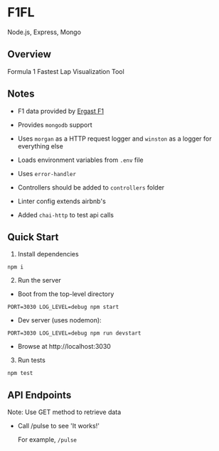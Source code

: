 # F1FL

Node.js, Express, Mongo

## Overview

Formula 1 Fastest Lap Visualization Tool

## Notes

- F1 data provided by [Ergast F1](http://ergast.com/mrd/)

- Provides `mongodb` support

- Uses `morgan` as a HTTP request logger and `winston` as a logger for everything else

- Loads environment variables from `.env` file

- Uses `error-handler`

- Controllers should be added to `controllers` folder

- Linter config extends airbnb's

- Added `chai-http` to test api calls

## Quick Start

1. Install dependencies

  ```
  npm i
  ```

2. Run the server

  - Boot from the top-level directory

  ```
  PORT=3030 LOG_LEVEL=debug npm start
  ```

  - Dev server (uses nodemon):

  ```
  PORT=3030 LOG_LEVEL=debug npm run devstart
  ```

  - Browse at http://localhost:3030

3. Run tests

  ```
  npm test
  ```

## API Endpoints

  Note: Use GET method to retrieve data
  
  - Call /pulse to see 'It works!'
  
    For example, `/pulse`
